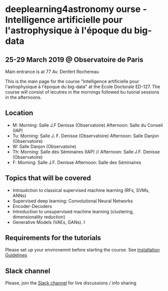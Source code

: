 # deeplearning4astronomy ourse -  Intelligence artificielle pour l'astrophysique à l'époque du big-data 

## 25-29 March 2019 @ Observatoire de Paris
Main entrance is at 77 Av. Denfert Rochereau 

This is the main page for the course "Intelligence artificielle pour l'astrophysique à l'époque du big-data" at the Ecole Doctorale ED-127. The course will consist of lecutres in the mornings followed bu tuorial sessions in the afternoons.

## Location
- M: Morning: Salle J.F Denisse (Observatoire)
     Afternoon: Salle du Conseil (IAP) 
- Tu: Morning: Salle J. F. Denisse (Observatoire)
      Afternoon: Salle Danjon (Observatoire)
- W: Salle Danjon (Observatoire)
- Th: Morning: Salle des Séminaires (IAP) //
      Afternoon: Salle J.F. Denisse (Observatoire) 
- F: Morning: Salle J.F. Denisse 
     Afternoon: Salle des Séminaires 

## Topics that will be covered
- Introudction to classical supervised machine learning (RFs, SVMs, ANNs)
- Supervised deep learning: Convolutional Neural Networks
- Encoder-Decoders
- Introduction to unsupervised machine learning (clustering, dimensionality reduction)
- Generative Models (VAEs, GANs). I

## Requirements for the tutorials
   Please set up your environemnt before starting the course.
   See [Installation Guidelines](https://github.com/aboucaud/deeplearning4astro_labs_2019)   
   
## Slack channel
   Please, join the [Slack channel](https://bit.ly/2IxS0RC) for live discussions / info sharing

